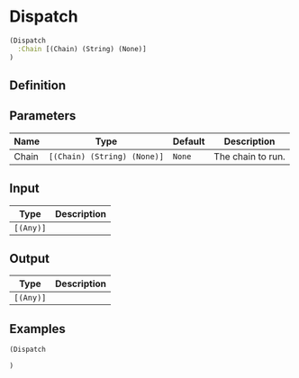 # Dispatch

```clojure
(Dispatch
  :Chain [(Chain) (String) (None)]
)
```

## Definition


## Parameters
| Name | Type | Default | Description |
|------|------|---------|-------------|
| Chain | `[(Chain) (String) (None)]` | `None` | The chain to run. |


## Input
| Type | Description |
|------|-------------|
| `[(Any)]` |  |


## Output
| Type | Description |
|------|-------------|
| `[(Any)]` |  |


## Examples

```clojure
(Dispatch

)
```
